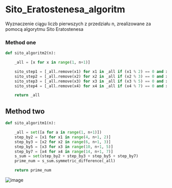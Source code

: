 # Sito_Eratostenesa_algoritm

Wyznaczenie ciągu liczb pierwszych z przedziału n, zrealizowane za pomocą algorytmu Sito Eratostenesa

### Method one
```py
def sito_algoritm2(n):

    _all = [x for x in range(1, n+1)]

    sito_step1 = [_all.remove(x1) for x1 in _all if (x1 % 2) == 0 and x1 != 2]
    sito_step2 = [_all.remove(x2) for x2 in _all if (x2 % 3) == 0 and x2 != 3]
    sito_step3 = [_all.remove(x3) for x3 in _all if (x3 % 5) == 0 and x3 != 5]
    sito_step4 = [_all.remove(x4) for x4 in _all if (x4 % 7) == 0 and x4 != 7]

    return _all
```

## Method two
```py
def sito_algoritm1(n):

    _all = set([a for a in range(1, n+1)])
    step_by2 = [x1 for x1 in range(4, n+1, 2)]
    step_by3 = [x2 for x2 in range(6, n+1, 3)]
    step_by5 = [x3 for x3 in range(10, n+1, 5)]
    step_by7 = [x4 for x4 in range(14, n+1, 7)]
    s_sum = set(step_by2 + step_by3 + step_by5 + step_by7)
    prime_num = s_sum.symmetric_difference(_all)

    return prime_num
```

![image](https://user-images.githubusercontent.com/111123372/200661732-eedfd5ef-70e7-4b49-96f4-5cb28b5ccfd9.png)


